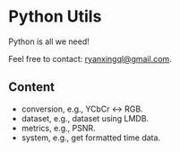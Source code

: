 # Python Utils

Python is all we need!

Feel free to contact: ryanxingql@gmail.com.

## Content

- conversion, e.g., YCbCr <-> RGB.
- dataset, e.g., dataset using LMDB.
- metrics, e.g., PSNR.
- system, e.g., get formatted time data.

